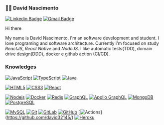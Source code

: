 ### :man_technologist: David Nascimento

[![Linkedin Badge](https://img.shields.io/badge/-LinkedIn-blue?style=flat-square&logo=Linkedin&logoColor=white&link=https://www.linkedin.com/in/david-nascimento-433403119/)](https://www.linkedin.com/in/david-nascimento-433403119/)
[![Gmail Badge](https://img.shields.io/badge/-Gmail-c14438?style=flat-square&logo=Gmail&logoColor=white&link=mailto:nascimento32145@gmail.com)](mailto:nascimento32145@gmail.com)

Hi there

My name is David Nascimento, i'm an software development and student. I love programing and software architecture. Currently i'm focused on study _ReactJS_, _React Native_ and _NodeJS_. I like automatic tests(TDD), domain drive design(DDD), docker e github action (CI/CD).

### Knowledges

[![JavaScript](https://img.shields.io/badge/-JavaScript-black?style=flat-square&logo=javascript&link=https://github.com/david32145/)](https://github.com/david32145/)
[![TypeScript](https://img.shields.io/badge/-TypeScript-007ACC?style=flat-square&logo=typescript&link=https://github.com/david32145/)](https://github.com/david32145/)
[![Java](https://img.shields.io/badge/-java-red?style=flat-square&logo=java&logoColor=white&link=https://github.com/david32145/)](https://github.com/david32145/)

[![HTML5](https://img.shields.io/badge/-HTML5-E34F26?style=flat-square&logo=html5&logoColor=white&link=https://github.com/LuizCarlosAbbott/)](https://github.com/david32145/)
[![CSS3](https://img.shields.io/badge/-CSS3-1572B6?style=flat-square&logo=css3&link=https://github.com/david32145/)](https://github.com/david32145/)
[![React](https://img.shields.io/badge/-React-black?style=flat-square&logo=react&link=https://github.com/david32145/)](https://github.com/david32145/)

[![Nodejs](https://img.shields.io/badge/-Nodejs-black?style=flat-square&logo=Node.js&link=https://github.com/david32145/)](https://github.com/david32145/)
[![Docker](https://img.shields.io/badge/-Docker-black?style=flat-square&logo=docker&link=https://github.com/david32145/)](https://github.com/david32145/)
[![Redis](https://img.shields.io/badge/-Redis-black?style=flat-square&logo=Redis&link=https://github.com/david32145/)](https://github.com/david32145/)
[![GraphQL](https://img.shields.io/badge/-GraphQL-E10098?style=flat-square&logo=graphql&link=https://github.com/david32145/)](https://github.com/david32145/)
[![Apollo GraphQL](https://img.shields.io/badge/-Apollo%20GraphQL-311C87?style=flat-square&logo=apollo-graphql&link=https://github.com/david32145/)](https://github.com/david32145/)
[![MongoDB](https://img.shields.io/badge/-MongoDB-black?style=flat-square&logo=mongodb&link=https://github.com/david32145/)](https://github.com/david32145/)
[![PostgreSQL](https://img.shields.io/badge/-PostgreSQL-336791?style=flat-square&logo=postgresql&link=https://github.com/david32145/)](https://github.com/david32145/)

[![MySQL](https://img.shields.io/badge/-MySQL-black?style=flat-square&logo=mysql&link=https://github.com/david32145/)](https://github.com/david32145/)
[![Git](https://img.shields.io/badge/-Git-black?style=flat-square&logo=git&link=https://github.com/david32145/)](https://github.com/david32145/)
[![GitLab](https://img.shields.io/badge/-GitLab-FCA121?style=flat-square&logo=gitlab&link=https://github.com/david32145/)](https://github.com/david32145/)
[![GitHub](https://img.shields.io/badge/-GitHub-181717?style=flat-square&logo=github&link=https://github.com/david32145/)](https://github.com/david32145/)
[![Actions](https://img.shields.io/badge/-CI%2FCD-blue?style=flat-square&logo=github-actions&logoColor=white&link=https://github.com/david32145/)]
(https://github.com/david32145/)
[![Heroku](https://img.shields.io/badge/-Heroku-430098?style=flat-square&logo=heroku&link=https://github.com/david32145/)](https://github.com/david32145/)

